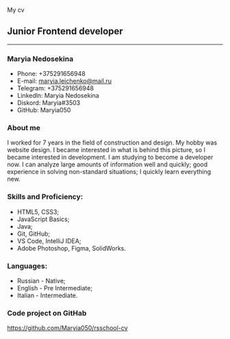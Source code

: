  My cv
## Junior Frontend developer
 ***

### Maryia Nedosekina
* Phone: +375291656948
* E-mail: maryia.leichenko@mail.ru
* Telegram: +375291656948
* Linkedln: Maryia Nedosekina
* Diskord: Maryia#3503
* GitHub: Maryia050

### About me
I worked for 7 years in the field of construction and design. My hobby was website design. I became interested in what is behind this picture, so I became interested in development.  I am studying to become a developer now. I can analyze large amounts of information well and quickly; good experience in solving non-standard situations; I quickly learn everything new. 

### Skills and Proficiency:
* HTML5, CSS3;
* JavaScript Basics;
* Java;
* Git, GitHub;
* VS Code, IntelliJ IDEA;
* Adobe Photoshop, Figma, SolidWorks.

### Languages:
+ Russian - Native;
+ English - Pre Intermediate;
+ Italian - Intermediate.

### Code project on GitHab
<https://github.com/Maryia050/rsschool-cv>

